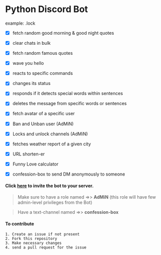 # Python Discord Bot

example: .lock

- [X] fetch random good morning & good night quotes
 

- [X] clear chats in bulk
 

- [X] fetch random famous quotes
 

- [X] wave you hello
 

- [X] reacts to specific commands
 

- [X] changes its status
 

- [X] responds if it detects special words within sentences
 

- [X] deletes the message from specific words or sentences
 

- [X] fetch avatar of a specific user
 

- [X] Ban and Unban user (AdMiN)
 

- [X] Locks and unlock channels (AdMiN)
 

- [X] fetches weather report of a given city
 

- [X] URL shorten-er
 

- [X] Funny Love calculator
 

- [X] confession-box to send DM anonymously to someone
 

#### Click [here](https://discord.com/oauth2/authorize?client_id=803117467609071667&permissions=8&scope=bot) to invite the bot to your server.
> Make sure to have a role named =>> **AdMiN** (this role will have few admin-level privileges from the Bot)

 
> Have a text-channel named =>> **confession-box**


#### To contribute 

```
1. Create an issue if not present 
2. Fork this repository 
3. Make necessary changes
4. send a pull request for the issue
```
